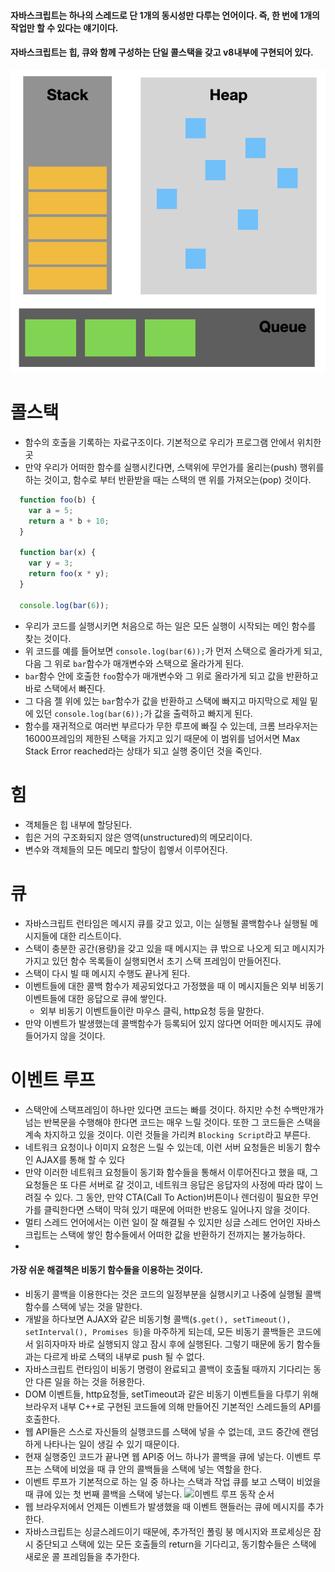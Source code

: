 #### 자바스크립트는 하나의 스레드로 단 1개의 동시성만 다루는 언어이다. 즉, 한 번에 1개의 작업만 할 수 있다는 얘기이다.
#### 자바스크립트는 힙, 큐와 함께 구성하는 단일 콜스택을 갖고 v8내부에 구현되어 있다.
![이벤트루프](https://github.com/juuunobae/TIL/blob/main/JS/image/%E1%84%8B%E1%85%B5%E1%84%87%E1%85%A6%E1%86%AB%E1%84%90%E1%85%B3%20%E1%84%85%E1%85%AE%E1%84%91%E1%85%B3.png)

# 콜스택
- 함수의 호출을 기록하는 자료구조이다. 기본적으로 우리가 프로그램 안에서 위치한 곳
- 만약 우리가 어떠한 함수를 실행시킨다면, 스택위에 무언가를 올리는(push) 행위를 하는 것이고, 함수로 부터 반환받을 때는 스택의 맨 위를 가져오는(pop) 것이다.
```javascript
  function foo(b) {
    var a = 5;
    return a * b + 10;
  }
  
  function bar(x) {
    var y = 3;
    return foo(x * y);
  }
  
  console.log(bar(6));
```
- 우리가 코드를 실행시키면 처음으로 하는 일은 모든 실행이 시작되는 메인 함수를 찾는 것이다.
- 위 코드를 예를 들어보면 `console.log(bar(6));`가 먼저 스택으로 올라가게 되고, 다음 그 위로 `bar`함수가 매개변수와 스택으로 올라가게 된다.
- `bar`함수 안에 호출한 `foo`함수가 매개변수와 그 위로 올라가게 되고 값을 반환하고 바로 스택에서 빠진다.
- 그 다음 젤 위에 있는 `bar`함수가 값을 반환하고 스택에 빠지고 마지막으로 제일 밑에 있던 `console.log(bar(6));`가 값을 출력하고 빠지게 된다.
- 함수를 재귀적으로 여러번 부르다가 무한 루프에 빠질 수 있는데, 크롬 브라우저는 16000프레임의 제한된 스택을 가지고 있기 때문에 이 범위를 넘어서면 Max Stack Error reached라는 상태가 되고 실행 중이던 것을 죽인다.

# 힘
- 객체들은 힙 내부에 할당된다.
- 힙은 거의 구조화되지 않은 영역(unstructured)의 메모리이다.
- 변수와 객체들의 모든 메모리 할당이 힙엫서 이루어진다.

# 큐
- 자바스크립트 런타임은 메시지 큐를 갖고 있고, 이는 실행될 콜백함수나 실행될 메시지들에 대한 리스트이다.
- 스택이 충분한 공간(용량)을 갖고 있을 때 메시지는 큐 밖으로 나오게 되고 메시지가 가지고 있던 함수 목록들이 실행되면서 초기 스택 프레임이 만들어진다.
- 스택이 다시 빌 때 메시지 수행도 끝나게 된다.
- 이벤트들에 대한 콜백 함수가 제공되었다고 가정했을 때 이 메시지들은 외부 비동기 이벤트들에 대한 응답으로 큐에 쌓인다.
  - 외부 비동기 이벤트들이란 마우스 클릭, http요청 등을 말한다.
- 만약 이벤트가 발생했는데 콜백함수가 등록되어 있지 않다면 어떠한 메시지도 큐에 들어가지 않을 것이다.

# 이벤트 루프
- 스택안에 스택프레임이 하나만 있다면 코드는 빠를 것이다. 하지만 수천 수백만개가 넘는 반복문을 수행해야 한다면 코드는 매우 느릴 것이다. 또한 그 코드들은 스택을 계속 차지하고 있을 것이다. 이런 것들을 가리켜 `Blocking Script`라고 부른다.
- 네트워크 요청이나 이미지 요청은 느릴 수 있는데, 이런 서버 요청들은 비동기 함수인 AJAX를 통해 할 수 있다
- 만약 이러한 네트워크 요청들이 동기화 함수들을 통해서 이루어진다고 했을 때, 그 요청들은 또 다른 서버로 갈 것이고, 네트워크 응답은 응답자의 사정에 따라 많이 느려질 수 있다. 그 동안, 만약 CTA(Call To Action)버튼이나 렌더링이 필요한 무언가를 클릭한다면 스택이 막혀 있기 때문에 어떠한 반응도 일어나지 않을 것이다.
- 멀티 스레드 언어에서는 이런 일이 잘 해결될 수 있지만 싱글 스레드 언어인 자바스크립트는 스택에 쌓인 함수들에서 어떠한 값을 반환하기 전까지는  불가능하다.
- 
#### 가장 쉬운 해결책은 비동기 함수들을 이용하는 것이다. 
- 비동기 콜백을 이용한다는 것은 코드의 일정부분을 실행시키고 나중에 실행될 콜백함수를 스택에 넣는 것을 말한다.
- 개발을 하다보면 AJAX와 같은 비동기형 콜백(`$.get(), setTimeout(), setInterval(), Promises 등`)을 마주하게 되는데, 모든 비동기 콜백들은 코드에서 읽히자마자 바로 실행되지 않고 잠시 후에 실행된다. 그렇기 때문에 동기 함수들과는 다르게 바로 스택의 내부로 push 될 수 없다.
- 자바스크립트 런타임이 비동기 명령이 완료되고 콜백이 호출될 때까지 기다리는 동안 다른 일을 하는 것을 허용한다.
- DOM 이벤트들, http요청들, setTimeout과 같은 비동기 이벤트들을 다루기 위해 브라우저 내부 C++로 구현된 코드들에 의해 만들어진 기본적인 스레드들의 API를 호출한다. 
- 웹 API들은 스스로 자신들의 실행코드를 스택에 넣을 수 없는데, 코드 중간에 랜덤하게 나타나는 일이 생길 수 있기 때문이다.
- 현재 실행중인 코드가 끝나면 웹 API중 어느 하나가 콜백을 큐에 넣는다. 이벤트 루프는 스택에 비었을 때 큐 안의 콜백들을 스택에 넣는 역할을 한다. 
- 이벤트 루프가 기본적으로 하는 일 중 하나는 스택과 작업 큐를 보고 스택이 비었을 때 큐에 있는 첫 번째 콜백을 스택에 넣는다.
![이벤트 루프 동작 순서]()
- 웹 브라우저에서 언제든 이벤트가 발생했을 때 이벤트 핸들러는 큐에 메시지를 추가한다.
- 자바스크립트는 싱글스레드이기 때문에, 추가적인 폴링 붕 메시지와 프로세싱은 잠시 중단되고 스택에 있는 모든 호출들의 return을 기다리고, 동기함수들은 스택에 새로운 콜 프레임들을 추가한다.
